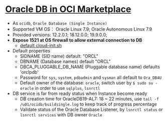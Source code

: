 #  [Oracle DB in OCI Marketplace](https://cloud.oracle.com/marketplace/application/47726045)
- As `ocidb`, `Oracle Database (Single Instance)`
- Supported VM OS： Oracle Linux 7.9; Oracle Autonomous Linux 7.9
- Provided versions: 12.2.0.1; 18.12.0.0; 19.9.0.0;
- **Expose 1521 at OS firewall to allow external connection to DB**
    - [default cloud-init.sh](./cloud-init.sh)
- Default properties
    - SIDNAME (SID name) default: "ORCL"
    - DBNAME (Database names) default "ORCL"
    - DBCA_PLUGGABLE_DB_NAME (Pluggable database name) defaults 'orclpdb'
    - Password for `sys`, `system`, `pdbadmin` and `sysman` all default to `Ora_DB4U`
    - Default owner of the database: `oracle`, switch user by `$ sudo su - oracle` in order to use `sqlplus`, `lsnrctl`
- DB service is far from ready status when Instance become ready
    - DB creation time for OracleDB19-AL7: 18 ~ 22 minutes, use `tail -f /u01/ocidb/buildsingle.log` to keep track of progress percentage
    - Validate status of the Oracle Database Listener, by `lsnrctl status` or `lsnrctl services` with DB owner `Oracle`
    
        
